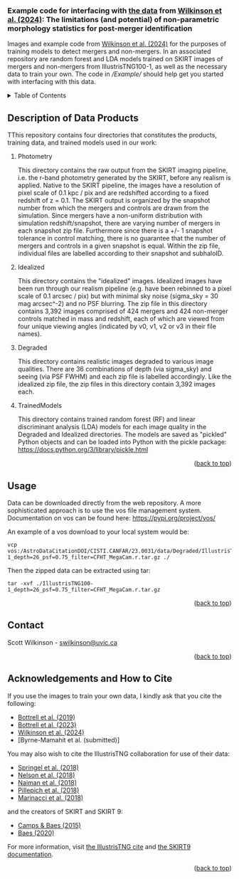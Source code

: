 <a name="readme-top"></a>

### Example code for interfacing with [the data](https://www.canfar.net/storage/vault/list/AstroDataCitationDOI/CISTI.CANFAR/23.0031/data) from [Wilkinson et al. (2024)](https://arxiv.org/abs/2401.13654): The limitations (and potential) of non-parametric morphology statistics for post-merger identification ###

Images and example code from [Wilkinson et al. (2024)](https://arxiv.org/abs/2401.13654) for the purposes of training models to detect mergers and non-mergers. In an associated repository are random forest and LDA models trained on SKIRT images of mergers and non-mergers from IllustrisTNG100-1, as well as the necessary data to train your own. The code in */Example/* should help get you started with interfacing with this data.

<!-- TABLE OF CONTENTS -->
<details>
  <summary>Table of Contents</summary>
  <ol>
    <li><a href="#description-of-data-products">Description of Data Products</a>
    <li><a href="#usage">Usage</a></li>
    <li><a href="#contact">Contact</a></li>
    <li><a href="#acknowledgments">Acknowledgments and How to Cite</a></li>
  </ol>
</details>


<!-- DESCRIPTION OF DATA -->
## Description of Data Products

TThis repository contains four directories that constitutes the products, training data, and trained models used in our work:

1. Photometry

    This directory contains the raw output from the SKIRT imaging pipeline, i.e. the r-band photometry generated by the SKIRT, before any realism is applied. Native to the SKIRT pipeline, the images have a resolution of pixel scale of 0.1 kpc / pix and are redshifted according to a fixed redshift of z = 0.1. The SKIRT output is organized by the snapshot number from which the mergers and controls are drawn from the simulation. Since mergers have a non-uniform distribution with simulation redshift/snapshot, there are varying number of mergers in each snapshot zip file. Furthermore since there is a +/- 1 snapshot tolerance in control matching, there is no guarantee that the number of mergers and controls in a given snapshot is equal. Within the zip file, individual files are labelled according to their snapshot and subhaloID.
    
2. Idealized

    This directory contains the "idealized" images. Idealized images have been run through our realism pipeline (e.g. have been rebinned to a pixel scale of 0.1 arcsec / pix) but with minimal sky noise (sigma_sky = 30 mag arcsec^-2) and no PSF blurring. The zip file in this directory contains 3,392 images comprised of 424 mergers and 424 non-merger controls matched in mass and redshift, each of which are viewed from four unique viewing angles (indicated by v0, v1, v2 or v3 in their file names).
    
3. Degraded

    This directory contains realistic images degraded to various image qualities. There are 36 combinations of depth (via sigma_sky) and seeing (via PSF FWHM) and each zip file is labelled accordingly. Like the idealized zip file, the zip files in this directory contain 3,392 images each. 
    
4. TrainedModels

    This directory contains trained random forest (RF) and linear discriminant analysis (LDA) models for each image quality in the Degraded and Idealized directories. The models are saved as "pickled" Python objects and can be loaded into Python with the pickle package: https://docs.python.org/3/library/pickle.html
    
    
<p align="right">(<a href="#readme-top">back to top</a>)</p>


<!-- USAGE EXAMPLES -->
## Usage

Data can be downloaded directly from the web repository. A more sophisticated approach is to use the vos file management system. Documentation on vos can be found here: https://pypi.org/project/vos/

An example of a vos download to your local system would be:

    vcp vos:/AstroDataCitationDOI/CISTI.CANFAR/23.0031/data/Degraded/IllustrisTNG100-1_depth=26_psf=0.75_filter=CFHT_MegaCam.r.tar.gz ./
    
Then the zipped data can be extracted using tar:

    tar -xvf ./IllustrisTNG100-1_depth=26_psf=0.75_filter=CFHT_MegaCam.r.tar.gz

<p align="right">(<a href="#readme-top">back to top</a>)</p>

<!-- CONTACT -->
## Contact

Scott Wilkinson - swilkinson@uvic.ca

<p align="right">(<a href="#readme-top">back to top</a>)</p>

<!-- ACKNOWLEDGMENTS -->
## Acknowledgements and How to Cite

If you use the images to train your own data, I kindly ask that you cite the following:

* [Bottrell et al. (2019)](https://ui.adsabs.harvard.edu/abs/2019MNRAS.490.5390B/abstract)
* [Bottrell et al. (2023)](https://ui.adsabs.harvard.edu/abs/2024MNRAS.527.6506B/abstract)
* [Wilkinson et al. (2024)](https://arxiv.org/abs/2401.13654)
* [Byrne-Mamahit et al. (submitted)]

You may also wish to cite the IllustrisTNG collaboration for use of their data:

* [Springel et al. (2018)](https://ui.adsabs.harvard.edu/abs/2018MNRAS.475..676S/abstract)
* [Nelson et al. (2018)](https://ui.adsabs.harvard.edu/abs/2018MNRAS.475..624N/abstract)
* [Naiman et al. (2018)](https://ui.adsabs.harvard.edu/abs/2018MNRAS.477.1206N/abstract)
* [Pillepich et al. (2018)](https://ui.adsabs.harvard.edu/abs/2018MNRAS.475..648P/abstract)
* [Marinacci et al. (2018)](https://ui.adsabs.harvard.edu/abs/2018MNRAS.480.5113M/abstract)

and the creators of SKIRT and SKIRT 9:

* [Camps & Baes (2015)](https://ui.adsabs.harvard.edu/abs/2015A%26C.....9...20C/abstract)
* [Baes (2020)](https://ui.adsabs.harvard.edu/abs/2020MNRAS.494.2912B/abstract)

For more information, visit [the IllustrisTNG cite](https://www.tng-project.org/) and [the SKIRT9 documentation](https://skirt.ugent.be/root/_home.html).

<p align="right">(<a href="#readme-top">back to top</a>)</p>


